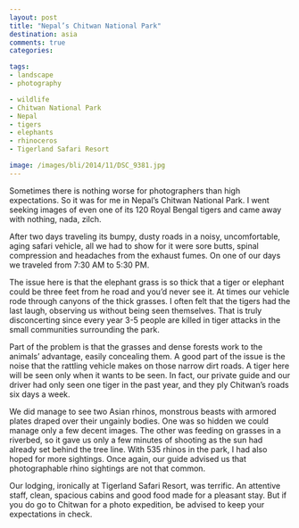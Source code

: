 ```yaml
---
layout: post
title: "Nepal’s Chitwan National Park"
destination: asia
comments: true
categories:

tags:
- landscape
- photography

- wildlife
- Chitwan National Park
- Nepal
- tigers
- elephants
- rhinoceros
- Tigerland Safari Resort

image: /images/bli/2014/11/DSC_9381.jpg
---
```


Sometimes there is nothing worse for photographers than high expectations. So it was for me in Nepal’s Chitwan National Park. I went seeking images of even one of its 120 Royal Bengal tigers and came away with nothing, nada, zilch. 

<!--more-->

After two days traveling its bumpy, dusty roads in a noisy, uncomfortable, aging safari vehicle, all we had to show for it were sore butts, spinal compression and headaches from the exhaust fumes. On one of our days we traveled from 7:30 AM to 5:30 PM. 

The issue here is that the elephant grass is so thick that a tiger or elephant could be three feet from he road and you’d never see it. At times our vehicle rode through canyons of the thick grasses. I often felt that the tigers had the last laugh, observing us without being seen themselves. That is truly disconcerting since every year 3-5 people are killed in tiger attacks in the small communities surrounding the park. 

Part of the problem is that the grasses and dense forests work to the animals’ advantage, easily concealing them. A good part of the issue is the noise that the rattling vehicle makes on those narrow dirt roads. A tiger here will be seen only when it wants to be seen. In fact, our private guide and our driver had only seen one tiger in the past year, and they ply Chitwan’s roads six days a week. 

We did manage to see two Asian rhinos, monstrous beasts with armored plates draped over their ungainly bodies. One was so hidden we could manage only a few decent images. The other was feeding on grasses in a riverbed, so it gave us only a few minutes of shooting as the sun had already set behind the tree line. With 535 rhinos in the park, I had also hoped for more sightings. Once again, our guide advised us that photographable rhino sightings are not that common. 

Our lodging, ironically at Tigerland Safari Resort, was terrific. An attentive staff, clean, spacious cabins and good food made for a pleasant stay. But if you do go to Chitwan for a photo expedition, be advised to keep your expectations in check. 
